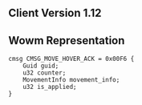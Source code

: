 ## Client Version 1.12

## Wowm Representation
```rust,ignore
cmsg CMSG_MOVE_HOVER_ACK = 0x00F6 {
    Guid guid;    
    u32 counter;    
    MovementInfo movement_info;    
    u32 is_applied;    
}

```
